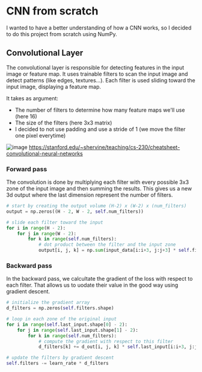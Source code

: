 # CNN from scratch

I wanted to have a better understanding of how a CNN works, so I decided to do this project from scratch using NumPy. 

## Convolutional Layer
The convolutional layer is responsible for detecting features in the input image or feature map. It uses trainable filters to scan the input image and detect patterns (like edges, textures...). Each filter is used sliding toward the input image, displaying a feature map.  


It takes as argument:  
* The number of filters to determine how many feature maps we'll use (here 16)  
* The size of the filters (here 3x3 matrix)  
* I decided to not use padding and use a stride of 1 (we move the filter one pixel everytime)  



![image](https://github.com/user-attachments/assets/b3858551-3182-445c-91fc-1609bc191b05)
https://stanford.edu/~shervine/teaching/cs-230/cheatsheet-convolutional-neural-networks

### Forward pass
The convolution is done by multiplying each filter with every possible 3x3 zone of the input image and then summing the results. This gives us a new 3d output where the last dimension represent the number of filters.

```python
# start by creating the output volume (H-2) x (W-2) x (num_filters)
output = np.zeros((H - 2, W - 2, self.num_filters))

# slide each filter toward the input
for i in range(H - 2):
    for j in range(W - 2):
        for k in range(self.num_filters):
            # dot product between the filter and the input zone
            output[i, j, k] = np.sum(input_data[i:i+3, j:j+3] * self.filters[k])
```


### Backward pass
In the backward pass, we calcultate the gradient of the loss with respect to each filter. That allows us to uodate their value in the good way using gradient descent.

```python
# initialize the gradient array 
d_filters = np.zeros(self.filters.shape)

# loop in each zone of the original input 
for i in range(self.last_input.shape[0] - 2):
    for j in range(self.last_input.shape[1] - 2):
        for k in range(self.num_filters):
            # compute the gradient with respect to this filter
            d_filters[k] += d_out[i, j, k] * self.last_input[i:i+3, j:j+3]

# update the filters by gradient descent
self.filters -= learn_rate * d_filters

```
